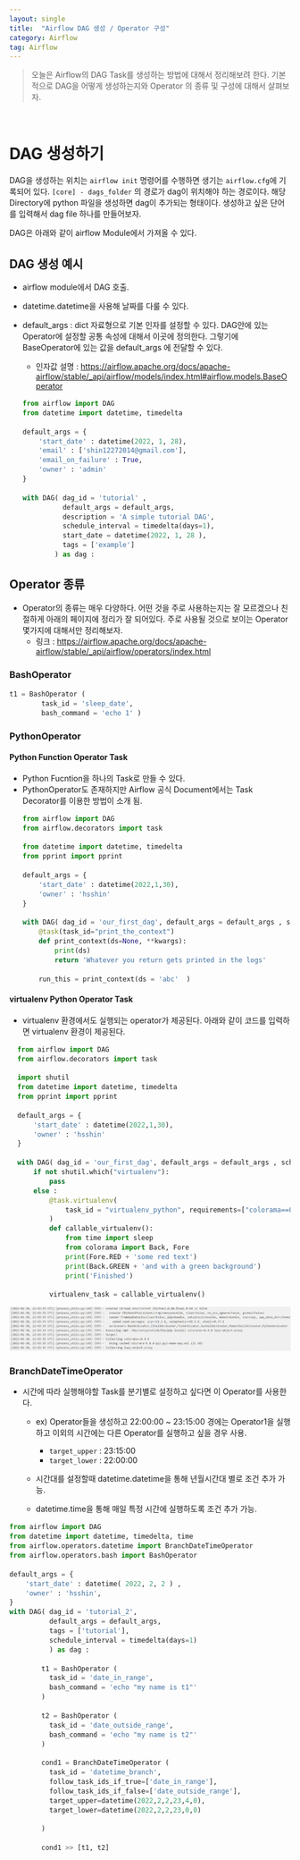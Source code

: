 ```yaml
---
layout: single
title:  "Airflow DAG 생성 / Operator 구성"
category: Airflow
tag: Airflow
---
```


> 오늘은 Airflow의 DAG Task를 생성하는 방법에 대해서 정리해보려 한다. 기본적으로 DAG을 어떻게 생성하는지와 Operator 의 종류 및 구성에 대해서 살펴보자.


<br>

# DAG 생성하기
DAG을 생성하는 위치는 `airflow init` 명령어를 수행하면 생기는 `airflow.cfg`에 기록되어 있다. `[core] - dags_folder` 의 경로가 dag이 위치해야 하는 경로이다.
해당 Directory에 python 파일을 생성하면 dag이 추가되는 형태이다. 생성하고 싶은 단어를 입력해서 dag file 하나를 만들어보자.

DAG은 아래와 같이 airflow Module에서 가져올 수 있다. 

## DAG 생성 예시
- airflow module에서 DAG 호출.
- datetime.datetime을 사용해 날짜를 다룰 수 있다.
- default_args : dict 자료형으로 기본 인자를 설정할 수 있다. DAG안에 있는 Operator에 설정할 공통 속성에 대해서 이곳에 정의한다. 그렇기에 BaseOperator에 있는 값을 default_args 에 전달할 수 있다.
  - 인자값 설명 : <https://airflow.apache.org/docs/apache-airflow/stable/_api/airflow/models/index.html#airflow.models.BaseOperator>

  ``` python
  from airflow import DAG
  from datetime import datetime, timedelta

  default_args = {
      'start_date' : datetime(2022, 1, 28),
      'email' : ['shin12272014@gmail.com'],
      'email_on_failure' : True,
      'owner' : 'admin'
  }

  with DAG( dag_id = 'tutorial' , 
            default_args = default_args, 
            description = 'A simple tutorial DAG',
            schedule_interval = timedelta(days=1),
            start_date = datetime(2022, 1, 28 ),
            tags = ['example'] 
          ) as dag :
  ```


## Operator 종류
- Operator의 종류는 매우 다양하다. 어떤 것을 주로 사용하는지는 잘 모르겠으나 친절하게 아래의 페이지에 정리가 잘 되어있다. 주로 사용될 것으로 보이는 Operator 몇가지에 대해서만 정리해보자.
  - 링크 : <https://airflow.apache.org/docs/apache-airflow/stable/_api/airflow/operators/index.html>


### BashOperator
  ```python
  t1 = BashOperator ( 
          task_id = 'sleep_date', 
          bash_command = 'echo 1' )
  ```
  
### PythonOperator
#### Python Function Operator Task
- Python Fucntion을 하나의 Task로 만들 수 있다.
- PythonOperator도 존재하지만 Airflow 공식 Document에서는 Task Decorator를 이용한 방법이 소개 됨.
  ```python
  from airflow import DAG
  from airflow.decorators import task

  from datetime import datetime, timedelta
  from pprint import pprint

  default_args = {
      'start_date' : datetime(2022,1,30),
      'owner' : 'hsshin'
  }

  with DAG( dag_id = 'our_first_dag', default_args = default_args , schedule_interval = timedelta(days=1)) as dag:
      @task(task_id="print_the_context")
      def print_context(ds=None, **kwargs):
          print(ds)
          return 'Whatever you return gets printed in the logs'

      run_this = print_context(ds = 'abc'  )
  ```

#### virtualenv Python Operator Task
- virtualenv 환경에서도 실행되는 operator가 제공된다. 아래와 같이 코드를 입력하면 virtualenv 환경이 제공된다.
```python
  from airflow import DAG
  from airflow.decorators import task

  import shutil
  from datetime import datetime, timedelta
  from pprint import pprint

  default_args = {
      'start_date' : datetime(2022,1,30),
      'owner' : 'hsshin'
  }

  with DAG( dag_id = 'our_first_dag', default_args = default_args , schedule_interval = timedelta(days=1)) as dag:
      if not shutil.which("virtualenv"):
          pass
      else :
          @task.virtualenv(
              task_id = "virtualenv_python", requirements=["colorama==0.4.0"], system_site_packages = False
          )
          def callable_virtualenv():
              from time import sleep
              from colorama import Back, Fore
              print(Fore.RED + 'some red text')
              print(Back.GREEN + 'and with a green background')
              print('Finished')
          
          virtualenv_task = callable_virtualenv()
```
  ![alt](../../assets/images/2021-12-15-Airflow_Operator/virtual-env.png)

### BranchDateTimeOperator
- 시간에 따라 실행해야할 Task를 분기별로 설정하고 싶다면 이 Operator를 사용한다. 
  - ex) Operator들을 생성하고 22:00:00 ~ 23:15:00 경에는 Operator1을 실행하고 이외의 시간에는 다른 Operator를 실행하고 싶을 경우 사용.
    - `target_upper` : 23:15:00
    - `target_lower` : 22:00:00

  - 시간대를 설정할때 datetime.datetime을 통해 년월시간대 별로 조건 추가 가능.
  - datetime.time을 통해 매일 특정 시간에 실행하도록 조건 추가 가능.

``` python
from airflow import DAG
from datetime import datetime, timedelta, time
from airflow.operators.datetime import BranchDateTimeOperator
from airflow.operators.bash import BashOperator

default_args = {
    'start_date' : datetime( 2022, 2, 2 ) ,
    'owner' : 'hsshin', 
}
with DAG( dag_id = 'tutorial_2', 
          default_args = default_args,
          tags = ['tutorial'],
          schedule_interval = timedelta(days=1)
          ) as dag :
    
        t1 = BashOperator ( 
          task_id = 'date_in_range', 
          bash_command = 'echo "my name is t1"' 
        )

        t2 = BashOperator ( 
          task_id = 'date_outside_range', 
          bash_command = 'echo "my name is t2"' 
        )

        cond1 = BranchDateTimeOperator ( 
          task_id = 'datetime_branch',
          follow_task_ids_if_true=['date_in_range'],
          follow_task_ids_if_false=['date_outside_range'],
          target_upper=datetime(2022,2,2,23,4,0),
          target_lower=datetime(2022,2,2,23,0,0)

        )

        cond1 >> [t1, t2]

```